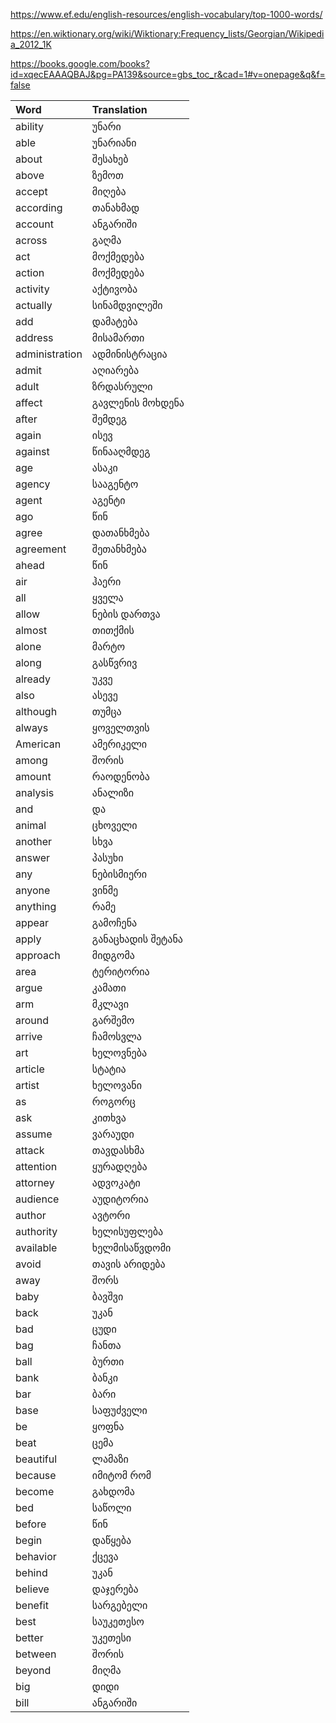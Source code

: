 https://www.ef.edu/english-resources/english-vocabulary/top-1000-words/

https://en.wiktionary.org/wiki/Wiktionary:Frequency_lists/Georgian/Wikipedia_2012_1K

https://books.google.com/books?id=xqecEAAAQBAJ&pg=PA139&source=gbs_toc_r&cad=1#v=onepage&q&f=false


| Word | Translation |
| :--- | :--- |
| ability | უნარი |
| able | უნარიანი |
| about | შესახებ |
| above | ზემოთ |
| accept | მიღება |
| according | თანახმად |
| account | ანგარიში |
| across | გაღმა |
| act | მოქმედება |
| action | მოქმედება |
| activity | აქტივობა |
| actually | სინამდვილეში |
| add | დამატება |
| address | მისამართი |
| administration | ადმინისტრაცია |
| admit | აღიარება |
| adult | ზრდასრული |
| affect | გავლენის მოხდენა |
| after | შემდეგ |
| again | ისევ |
| against | წინააღმდეგ |
| age | ასაკი |
| agency | სააგენტო |
| agent | აგენტი |
| ago | წინ |
| agree | დათანხმება |
| agreement | შეთანხმება |
| ahead | წინ |
| air | ჰაერი |
| all | ყველა |
| allow | ნების დართვა |
| almost | თითქმის |
| alone | მარტო |
| along | გასწვრივ |
| already | უკვე |
| also | ასევე |
| although | თუმცა |
| always | ყოველთვის |
| American | ამერიკელი |
| among | შორის |
| amount | რაოდენობა |
| analysis | ანალიზი |
| and | და |
| animal | ცხოველი |
| another | სხვა |
| answer | პასუხი |
| any | ნებისმიერი |
| anyone | ვინმე |
| anything | რამე |
| appear | გამოჩენა |
| apply | განაცხადის შეტანა |
| approach | მიდგომა |
| area | ტერიტორია |
| argue | კამათი |
| arm | მკლავი |
| around | გარშემო |
| arrive | ჩამოსვლა |
| art | ხელოვნება |
| article | სტატია |
| artist | ხელოვანი |
| as | როგორც |
| ask | კითხვა |
| assume | ვარაუდი |
| attack | თავდასხმა |
| attention | ყურადღება |
| attorney | ადვოკატი |
| audience | აუდიტორია |
| author | ავტორი |
| authority | ხელისუფლება |
| available | ხელმისაწვდომი |
| avoid | თავის არიდება |
| away | შორს |
| baby | ბავშვი |
| back | უკან |
| bad | ცუდი |
| bag | ჩანთა |
| ball | ბურთი |
| bank | ბანკი |
| bar | ბარი |
| base | საფუძველი |
| be | ყოფნა |
| beat | ცემა |
| beautiful | ლამაზი |
| because | იმიტომ რომ |
| become | გახდომა |
| bed | საწოლი |
| before | წინ |
| begin | დაწყება |
| behavior | ქცევა |
| behind | უკან |
| believe | დაჯერება |
| benefit | სარგებელი |
| best | საუკეთესო |
| better | უკეთესი |
| between | შორის |
| beyond | მიღმა |
| big | დიდი |
| bill | ანგარიში |